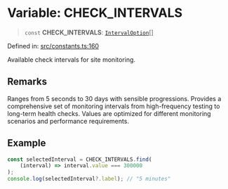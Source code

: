 # Variable: CHECK\_INTERVALS

> `const` **CHECK\_INTERVALS**: [`IntervalOption`](../interfaces/IntervalOption.md)[]

Defined in: [src/constants.ts:160](https://github.com/Nick2bad4u/Uptime-Watcher/blob/main/src/constants.ts#L160)

Available check intervals for site monitoring.

## Remarks

Ranges from 5 seconds to 30 days with sensible progressions. Provides a
comprehensive set of monitoring intervals from high-frequency testing to
long-term health checks. Values are optimized for different monitoring
scenarios and performance requirements.

## Example

```typescript
const selectedInterval = CHECK_INTERVALS.find(
    (interval) => interval.value === 300000
);
console.log(selectedInterval?.label); // "5 minutes"
```
